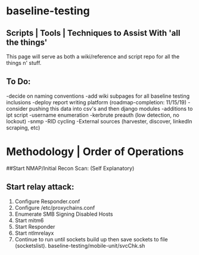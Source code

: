 # baseline-testing
## Scripts | Tools | Techniques to Assist With 'all the things'

This page will serve as both a wiki/reference and script repo for all the things n' stuff.

## To Do:
-decide on naming conventions
-add wiki subpages for all baseline testing inclusions
-deploy report writing platform (roadmap-completion: 11/15/19)
-consider pushing this data into csv's and then django modules
-additions to ipt script
        -username enumeration
                -kerbrute preauth (low detection, no lockout)
                -snmp
                -RID cycling
                -External sources (harvester, discover, linkedIn scraping, etc)

# Methodology | Order of Operations ##
##Start NMAP/Initial Recon Scan:
(Self Explanatory)

## Start relay attack:
1. Configure Responder.conf
2. Configure /etc/proxychains.conf
3. Enumerate SMB Signing Disabled Hosts
4. Start mitm6
5. Start Responder
6. Start ntlmrelayx
7. Continue to run until sockets build up then save sockets to file (socketslist).
        baseline-testing/mobile-unit/svcChk.sh 







